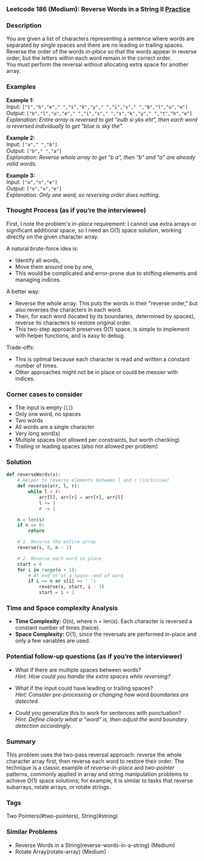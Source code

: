 ### Leetcode 186 (Medium): Reverse Words in a String II [Practice](https://leetcode.com/problems/reverse-words-in-a-string-ii)

### Description  
You are given a list of characters representing a sentence where words are separated by single spaces and there are no leading or trailing spaces. Reverse the order of the words *in-place* so that the words appear in reverse order, but the letters within each word remain in the correct order.  
You must perform the reversal without allocating extra space for another array.

### Examples  

**Example 1:**  
Input: `["t","h","e"," ","s","k","y"," ","i","s"," ","b","l","u","e"]`  
Output: `["b","l","u","e"," ","i","s"," ","s","k","y"," ","t","h","e"]`  
*Explanation: Entire array is reversed to get "eulb si yks eht", then each word is reversed individually to get "blue is sky the".*

**Example 2:**  
Input: `["a"," ","b"]`  
Output: `["b"," ","a"]`  
*Explanation: Reverse whole array to get "b a", then "b" and "a" are already valid words.*

**Example 3:**  
Input: `["o","n","e"]`  
Output: `["o","n","e"]`  
*Explanation: Only one word, so reversing order does nothing.*

### Thought Process (as if you’re the interviewee)  
First, I note the problem's *in-place* requirement: I cannot use extra arrays or significant additional space, so I need an O(1) space solution, working directly on the given character array.

A natural brute-force idea is:
- Identify all words,
- Move them around one by one,
- This would be complicated and error-prone due to shifting elements and managing indices.

A better way:  
- Reverse the whole array. This puts the words in their "reverse order," but also reverses the characters in each word.
- Then, for each word (located by its boundaries, determined by spaces), reverse its characters to restore original order.
- This two-step approach preserves O(1) space, is simple to implement with helper functions, and is easy to debug.

Trade-offs:  
- This is optimal because each character is read and written a constant number of times.  
- Other approaches might not be in place or could be messier with indices.

### Corner cases to consider  
- The input is empty (`[]`)
- Only one word, no spaces
- Two words
- All words are a single character
- Very long word(s)
- Multiple spaces (not allowed per constraints, but worth checking)
- Trailing or leading spaces (also not allowed per problem)

### Solution

```python
def reverseWords(s):
    # Helper to reverse elements between l and r (inclusive)
    def reverse(arr, l, r):
        while l < r:
            arr[l], arr[r] = arr[r], arr[l]
            l += 1
            r -= 1

    n = len(s)
    if n == 0:
        return

    # 1. Reverse the entire array
    reverse(s, 0, n - 1)

    # 2. Reverse each word in place
    start = 0
    for i in range(n + 1):
        # At end or at a space--end of word
        if i == n or s[i] == ' ':
            reverse(s, start, i - 1)
            start = i + 1
```

### Time and Space complexity Analysis  

- **Time Complexity:** O(n), where n = len(s). Each character is reversed a constant number of times (twice).
- **Space Complexity:** O(1), since the reversals are performed in-place and only a few variables are used.

### Potential follow-up questions (as if you’re the interviewer)  

- What if there are multiple spaces between words?  
  *Hint: How could you handle the extra spaces while reversing?*

- What if the input could have leading or trailing spaces?  
  *Hint: Consider pre-processing or changing how word boundaries are detected.*

- Could you generalize this to work for sentences with punctuation?  
  *Hint: Define clearly what a "word" is, then adjust the word boundary detection accordingly.*

### Summary  
This problem uses the two-pass reversal approach: reverse the whole character array first, then reverse each word to restore their order. The technique is a classic example of *reverse-in-place* and *two-pointer* patterns, commonly applied in array and string manipulation problems to achieve O(1) space solutions; for example, it is similar to tasks that reverse subarrays, rotate arrays, or rotate strings.

### Tags
Two Pointers(#two-pointers), String(#string)

### Similar Problems
- Reverse Words in a String(reverse-words-in-a-string) (Medium)
- Rotate Array(rotate-array) (Medium)
